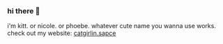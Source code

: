 ### hi there 👋

i'm kitt. or nicole. or phoebe. whatever cute name you wanna use works. check out my website: [catgirlin.sapce](https://catgirlin.space)

<!--
**madelinecatgirl/madelinecatgirl** is a ✨ _special_ ✨ repository because its `README.md` (this file) appears on your GitHub profile.

Here are some ideas to get you started:

- 🔭 I’m currently working on ...
- 🌱 I’m currently learning ...
- 👯 I’m looking to collaborate on ...
- 🤔 I’m looking for help with ...
- 💬 Ask me about ...
- 📫 How to reach me: ...
- 😄 Pronouns: ...
- ⚡ Fun fact: ...
-->
